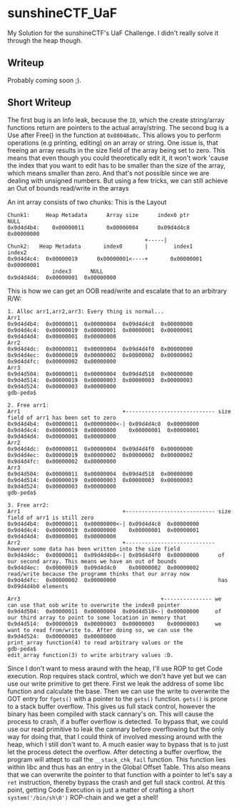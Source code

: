 # sunshineCTF_UaF
My Solution for the sunshineCTF's UaF Challenge. I didn't really solve it through the heap though.

## Writeup 
Probably coming soon ;).

## Short Writeup
The first bug is an Info leak, because the `ID`, which the create string/array functions return are pointers to the actual array/string. 
The second bug is a Use after Free() in the function at `0x08048a0c`. This allows you to perform operations (e.g printing, editing) on an array or string. One issue is, that freeing an array results in the size field of the array being set to zero.
This means that even though you could theoretically edit it, it won't work 'cause the index that you want to edit has to be smaller than the size of the array, which means smaller than zero. And that's not possible since we are dealing with unsigned numbers. But using a few tricks, we can still achieve an Out of bounds read/write in the arrays

An int array consists of two chunks:
This is the Layout
```
Chunk1:     Heap Metadata      Array size      index0 ptr                NULL
0x9d4d4b4:    0x00000011       0x00000004      0x09d4d4c8             0x00000000
                                           +-----|
Chunk2:   Heap Metadata       index0       |        index1         index2
0x9d4d4c4:  0x00000019      0x00000001<----+       0x00000001      0x00000001
              index3      NULL
0x9d4d4d4:  0x00000001  0x00000000
```
This is how we can get an OOB read/write and escalate that to an arbitrary R/W:
```
1. Alloc arr1,arr2,arr3: Every thing is normal...
Arr1
0x9d4d4b4:  0x00000011  0x00000004  0x09d4d4c8  0x00000000
0x9d4d4c4:  0x00000019  0x00000001  0x00000001  0x00000001
0x9d4d4d4:  0x00000001  0x00000000
Arr2
0x9d4d4dc:  0x00000011  0x00000004  0x09d4d4f0  0x00000000
0x9d4d4ec:  0x00000019  0x00000002  0x00000002  0x00000002
0x9d4d4fc:  0x00000002  0x00000000
Arr3
0x9d4d504:  0x00000011  0x00000004  0x09d4d518  0x00000000
0x9d4d514:  0x00000019  0x00000003  0x00000003  0x00000003
0x9d4d524:  0x00000003  0x00000000
gdb-peda$

2. Free arr1:
Arr1                                +---------------------------- size field of arr1 has been set to zero
0x9d4d4b4:  0x00000011  0x00000000<-| 0x09d4d4c8  0x00000000
0x9d4d4c4:  0x00000019  0x00000000    0x00000001  0x00000001
0x9d4d4d4:  0x00000001  0x00000000
Arr2
0x9d4d4dc:  0x00000011  0x00000004  0x09d4d4f0  0x00000000
0x9d4d4ec:  0x00000019  0x00000002  0x00000002  0x00000002
0x9d4d4fc:  0x00000002  0x00000000
Arr3
0x9d4d504:  0x00000011  0x00000004  0x09d4d518  0x00000000
0x9d4d514:  0x00000019  0x00000003  0x00000003  0x00000003
0x9d4d524:  0x00000003  0x00000000
gdb-peda$

3. Free arr2:
Arr1                                +---------------------------- size field of arr1 is still zero
0x9d4d4b4:  0x00000011  0x00000000<-| 0x09d4d4c8  0x00000000
0x9d4d4c4:  0x00000019  0x00000000    0x00000001  0x00000001
0x9d4d4d4:  0x00000001  0x00000000
Arr2                                +---------------------------- however some data has been written into the size field
0x9d4d4dc:  0x00000011  0x09d4d4b0<-| 0x09d4d4f0  0x00000000      of our second array. This means we have an out of bounds
0x9d4d4ec:  0x00000019  0x09d4d4c0    0x00000002  0x00000002      read/write because the programm thinks that our array now 
0x9d4d4fc:  0x00000002  0x00000000                                has 0x09d4d4b0 elements

Arr3                                            +--------------- we can use that oob write to overwrite the index0 pointer
0x9d4d504:  0x00000011  0x00000004  0x09d4d518<-| 0x00000000     of our third array to point to some location in memory that
0x9d4d514:  0x00000019  0x00000003  0x00000003    0x00000003     we want to read from/write to. After doing so, we can use the
0x9d4d524:  0x00000003  0x00000000                               print_array function(4) to read arbitrary values or the 
gdb-peda$                                                        edit_array function(3) to write arbitrary values :D.
```

Since I don't want to mess araund with the heap, I'll use ROP to get Code execution. Rop requires stack control, which we don't
have yet but we can use our write primitive to get there. First we leak the address of some libc function and calculate the
base. Then we can use the write to overwrite the GOT entry for `fgets()` with a pointer to the `gets()` function. `gets()` is prone to a stack buffer overflow. This gives us full stack control, however the binary has been compiled with stack cannary's on.
This will cause the process to crash, if a buffer overflow is detected. To bypass that, we could use our read primitive
to leak the cannary before overflowing but the only way for doing that, that I could think of involved messing around with the heap, which I still don't want to. A much easier way to bypass that is to just let the process detect the overflow. After 
detecting a buffer overflow, the program will attept to call the `__stack_chk_fail` function. This function lies within libc 
and thus has an entry in the Global Offset Table. This also means that we can overwrite the pointer to that function with a
pointer to let's say a `ret` instruction, thereby bypass the crash and get full stack control. At this point, getting Code
Execution is just a matter of crafting a short `system('/bin/sh\0')` ROP-chain and we get a shell!
